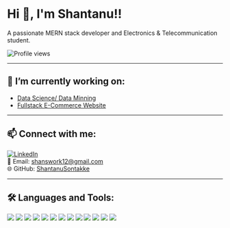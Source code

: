 # Hi 👋, I'm Shantanu!!

A passionate MERN stack developer and Electronics & Telecommunication student.

![Profile views](https://komarev.com/ghpvc/?username=ShantanuSontakke&label=Profile%20views&color=0e75b6&style=flat)

---

## 🔭 I’m currently working on:
- [Data Science/ Data Minning](#)
- [Fullstack E-Commerce Website](#)

---

## 📫 Connect with me:

[![LinkedIn](https://img.shields.io/badge/LinkedIn-blue?style=flat&logo=linkedin&logoColor=white)](https://www.linkedin.com/in/shantanu-sontakke-424339244)  
📧 Email: shanswork12@gmail.com  
🌐 GitHub: [ShantanuSontakke](https://github.com/ShantanuSontakke)

---

## 🛠️ Languages and Tools:
<p align="left">
  <img src="https://img.shields.io/badge/MongoDB-4EA94B?style=flat&logo=mongodb&logoColor=white" />
  <img src="https://img.shields.io/badge/Express.js-000000?style=flat&logo=express&logoColor=white" />
  <img src="https://img.shields.io/badge/React-61DAFB?style=flat&logo=react&logoColor=black" />
  <img src="https://img.shields.io/badge/Node.js-339933?style=flat&logo=nodedotjs&logoColor=white" />
  <img src="https://img.shields.io/badge/JavaScript-F7DF1E?style=flat&logo=javascript&logoColor=black" />
  <img src="https://img.shields.io/badge/HTML5-E34F26?style=flat&logo=html5&logoColor=white" />
  <img src="https://img.shields.io/badge/CSS3-1572B6?style=flat&logo=css3&logoColor=white" />
  <img src="https://img.shields.io/badge/Tailwind_CSS-38B2AC?style=flat&logo=tailwind-css&logoColor=white" />
  <img src="https://img.shields.io/badge/Git-F05032?style=flat&logo=git&logoColor=white" />
  <img src="https://img.shields.io/badge/GitHub-181717?style=flat&logo=github&logoColor=white" />
  <img src="https://img.shields.io/badge/Python-3776AB?style=flat&logo=python&logoColor=white" />
  <img src="https://img.shields.io/badge/Machine%20Learning-102230?style=for-the-badge&logo=scikitlearn&logoColor=orange" />
  <img src="https://img.shields.io/badge/NLP-2E4053?style=for-the-badge&logo=google&logoColor=white" />


</p>


<!--
**ShantanuSontakke/ShantanuSontakke** is a ✨ _special_ ✨ repository because its `README.md` (this file) appears on your GitHub profile.

Here are some ideas to get you started:

- 🔭 I’m currently working on ...
- 🌱 I’m currently learning ...
- 👯 I’m looking to collaborate on ...
- 🤔 I’m looking for help with ...
- 💬 Ask me about ...
- 📫 How to reach me: ...
- 😄 Pronouns: ...
- ⚡ Fun fact: ...
-->
